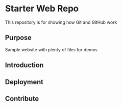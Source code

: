 # Starter Web Repo

This repository is for showing how Git and GitHub work

## Purpose

Sample website with plenty of files for demos

## Introduction

## Deployment
## Contribute
